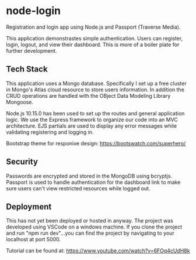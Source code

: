 # node-login
Registration and login app using Node.js and Passport (Traverse Media).

This application demonstrastes simple authentication. Users can register, login, logout, and view their dashboard. This is more of a boiler plate for further development. 

## Tech Stack

This application uses a Mongo database. Specifically I set up a free cluster in Mongo's Atlas cloud resource to store users information. In addition the CRUD operations are handled with the OBject Data Modeling Library Mongoose.

 Node.js 10.15.0 has been used to set up the routes and general application logic. We use the Express framework to organize our code into an MVC architecture. EJS partials are used to display any error messages while validating registering and logging in. 

Bootstrap theme for responive design: https://bootswatch.com/superhero/ 

## Security

Passwords are encrypted and stored in the MongoDB using bcryptjs. Passport is used to handle authentication for the dashboard link to make sure users can't view restricted resources while logged out. 

## Deployment

This has not yet been deployed or hosted in anyway. The project was developed using VSCode on a windows machine. If you clone the project and run "npm run dev"...you can find the project by navigating to your localhost at port 5000.



Tutorial can be found at: https://www.youtube.com/watch?v=6FOq4cUdH8k 
